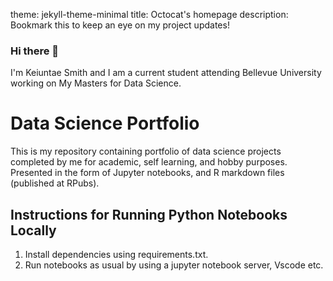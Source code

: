 theme: jekyll-theme-minimal
title: Octocat's homepage
description: Bookmark this to keep an eye on my project updates!

### Hi there 👋

I'm Keiuntae Smith and I am a current student attending Bellevue University working on My Masters for Data Science. 

# Data Science Portfolio
This is my repository containing portfolio of data science projects completed by me for academic, self learning, and hobby purposes. Presented in the form of Jupyter notebooks, and R markdown files (published at RPubs).

## Instructions for Running Python Notebooks Locally
1. Install dependencies using requirements.txt.
2. Run notebooks as usual by using a jupyter notebook server, Vscode etc.
